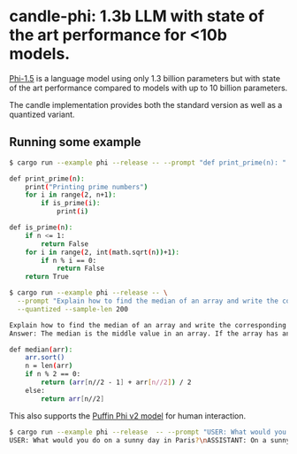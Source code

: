 # candle-phi: 1.3b LLM with state of the art performance for <10b models.

[Phi-1.5](https://huggingface.co/microsoft/phi-1_5) is a language model using
only 1.3 billion parameters but with state of the art performance compared to
models with up to 10 billion parameters.

The candle implementation provides both the standard version as well as a
quantized variant.

## Running some example

```bash
$ cargo run --example phi --release -- --prompt "def print_prime(n): "

def print_prime(n): 
    print("Printing prime numbers")
    for i in range(2, n+1):
        if is_prime(i):
            print(i)

def is_prime(n):
    if n <= 1:
        return False
    for i in range(2, int(math.sqrt(n))+1):
        if n % i == 0:
            return False
    return True

$ cargo run --example phi --release -- \
  --prompt "Explain how to find the median of an array and write the corresponding python function.\nAnswer:" \
  --quantized --sample-len 200

Explain how to find the median of an array and write the corresponding python function.
Answer: The median is the middle value in an array. If the array has an even number of elements, the median is the average of the two middle values.

def median(arr):
    arr.sort()
    n = len(arr)
    if n % 2 == 0:
        return (arr[n//2 - 1] + arr[n//2]) / 2
    else:
        return arr[n//2]
```

This also supports the [Puffin Phi v2
model](https://huggingface.co/teknium/Puffin-Phi-v2) for human interaction.
```bash
$ cargo run --example phi --release  -- --prompt "USER: What would you do on a sunny day in Paris?\nASSISTANT:" --sample-len 200 --model puffin-phi-v2 --quantized 
USER: What would you do on a sunny day in Paris?\nASSISTANT: On a sunny day in Paris, you could visit the Musée du Louvre to admire the famous painting "Mona Lisa" by Leonardo da Vinci. You might also want to stroll along the Champs-Élysées and enjoy the beautiful architecture of the buildings around you. Don't forget to stop by a café for a cup of coffee and to soak up the sun!"
```
